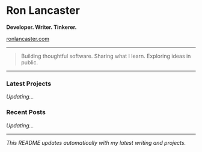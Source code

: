 # Ron Lancaster

**Developer. Writer. Tinkerer.**

[ronlancaster.com](https://ronlancaster.com)

---

> Building thoughtful software. Sharing what I learn. Exploring ideas in public.

---

### Latest Projects
<!-- RECENT_REPOS_START -->
*Updating...*
<!-- RECENT_REPOS_END -->

### Recent Posts
<!-- RECENT_POSTS_START -->
*Updating...*
<!-- RECENT_POSTS_END -->

---

_This README updates automatically with my latest writing and projects._
